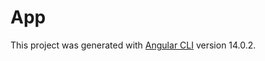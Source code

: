# App

This project was generated with [Angular CLI](https://github.com/angular/angular-cli) version 14.0.2.


